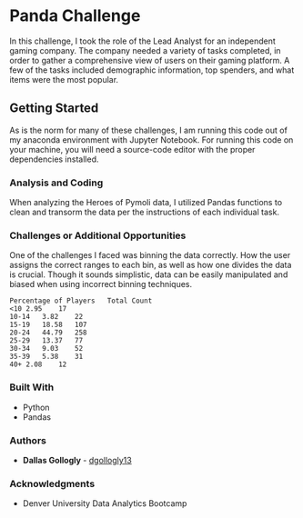 # Panda Challenge

In this challenge, I took the role of the Lead Analyst for an independent gaming company. The company needed a variety of tasks completed, in order to gather a comprehensive view of users on their gaming platform. A few of the tasks included demographic information, top spenders, and what items were the most popular. 

## Getting Started 

As is the norm for many of these challenges, I am running this code out of my anaconda environment with Jupyter Notebook. For running this code on your machine, you will need a source-code editor with the proper dependencies installed.

### Analysis and Coding 

When analyzing the Heroes of Pymoli data, I utilized Pandas functions to clean and transorm the data per the instructions of each individual task. 

### Challenges or Additional Opportunities

One of the challenges I faced was binning the data correctly. How the user assigns the correct ranges to each bin, as well as how one divides the data is crucial. Though it sounds simplistic, data can be easily manipulated and biased when using incorrect binning techniques.

```
Percentage of Players	Total Count
<10	2.95	17
10-14	3.82	22
15-19	18.58	107
20-24	44.79	258
25-29	13.37	77
30-34	9.03	52
35-39	5.38	31
40+	2.08	12
```

### Built With

* Python
* Pandas 

### Authors

* **Dallas Gollogly** - [dgollogly13](https://github.com/dgollogly13)

### Acknowledgments

* Denver University Data Analytics Bootcamp 
